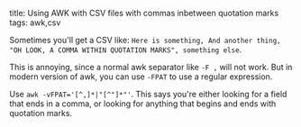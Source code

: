 title: Using AWK with CSV files with commas inbetween quotation marks
tags: awk,csv

Sometimes you'll get a CSV like: `Here is something, And another thing, "OH LOOK, A COMMA WITHIN QUOTATION MARKS", something else`.

This is annoying, since a normal awk separator like `-F ,` will not work. But in modern version of awk, you can use `-FPAT` to use a regular expression.

Use `awk -vFPAT='[^,]*|"[^"]*"'`. This says you're either looking for a field that ends in a comma, or looking for anything that begins and ends with quotation marks.

